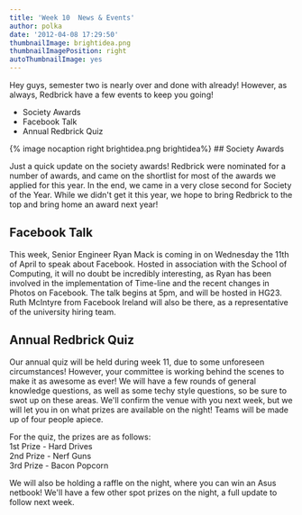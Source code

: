 ```yaml
---
title: 'Week 10  News & Events'
author: polka
date: '2012-04-08 17:29:50'
thumbnailImage: brightidea.png
thumbnailImagePosition: right
autoThumbnailImage: yes
---
```

Hey guys, semester two is nearly over and done with already! However, as always, Redbrick have a few events to keep you going!

*   Society Awards
*   Facebook Talk
*   Annual Redbrick Quiz

<!-- more -->
{% image nocaption right brightidea.png brightidea%} ## Society Awards

Just a quick update on the society awards! Redbrick were nominated for a number of awards, and came on the shortlist for most of the awards we applied for this year. In the end, we came in a very close second for Society of the Year. While we didn't get it this year, we hope to bring Redbrick to the top and bring home an award next year!

## Facebook Talk

This week, Senior Engineer Ryan Mack is coming in on Wednesday the 11th of April to speak about Facebook. Hosted in association with the School of Computing, it will no doubt be incredibly interesting, as Ryan has been involved in the implementation of Time-line and the recent changes in Photos on Facebook. The talk begins at 5pm, and will be hosted in HG23\. Ruth McIntyre from Facebook Ireland will also be there, as a representative of the university hiring team.

## Annual Redbrick Quiz

Our annual quiz will be held during week 11, due to some unforeseen circumstances! However, your committee is working behind the scenes to make it as awesome as ever! We will have a few rounds of general knowledge questions, as well as some techy style questions, so be sure to swot up on these areas. We'll confirm the venue with you next week, but we will let you in on what prizes are available on the night! Teams will be made up of four people apiece.

For the quiz, the prizes are as follows:  
1st Prize - Hard Drives  
2nd Prize - Nerf Guns  
3rd Prize - Bacon Popcorn

We will also be holding a raffle on the night, where you can win an Asus netbook! We'll have a few other spot prizes on the night, a full update to follow next week.
